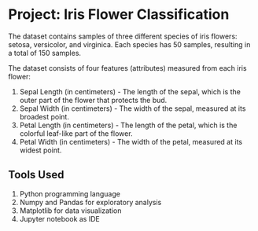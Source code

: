 # Project: Iris Flower Classification

The dataset contains samples of three different species of iris flowers: setosa, versicolor, and virginica. Each species has 50 samples, resulting in a total of 150 samples.

The dataset consists of four features (attributes) measured from each iris flower:

1. Sepal Length (in centimeters) - The length of the sepal, which is the outer part of the flower that protects the bud.
2. Sepal Width (in centimeters) - The width of the sepal, measured at its broadest point.
3. Petal Length (in centimeters) - The length of the petal, which is the colorful leaf-like part of the flower.
4. Petal Width (in centimeters) - The width of the petal, measured at its widest point.

## Tools Used
1. Python programming language
2. Numpy and Pandas for exploratory analysis
3. Matplotlib for data visualization
4. Jupyter notebook as IDE

